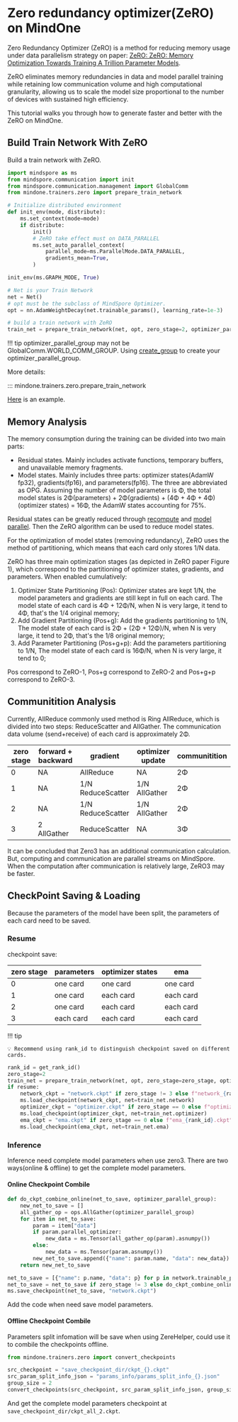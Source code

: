 # Zero redundancy optimizer(ZeRO) on MindOne

Zero Redundancy Optimizer (ZeRO) is a method for reducing memory usage under data parallelism strategy on paper: [ZeRO: ZeRO: Memory Optimization Towards Training A Trillion Parameter Models](https://arxiv.org/pdf/1910.02054.pdf).

ZeRO eliminates memory redundancies in data and model parallel training while retaining low communication volume and high computational
granularity, allowing us to scale the model size proportional to the number of devices with sustained high efficiency.

This tutorial walks you through how to generate faster and better with the ZeRO on MindOne.

## Build Train Network With ZeRO

Build a train network with ZeRO.

```python
import mindspore as ms
from mindspore.communication import init
from mindspore.communication.management import GlobalComm
from mindone.trainers.zero import prepare_train_network

# Initialize distributed environment
def init_env(mode, distribute):
    ms.set_context(mode=mode)
    if distribute:
        init()
        # ZeRO take effect must on DATA_PARALLEL
        ms.set_auto_parallel_context(
            parallel_mode=ms.ParallelMode.DATA_PARALLEL,
            gradients_mean=True,
        )

init_env(ms.GRAPH_MODE, True)

# Net is your Train Network
net = Net()
# opt must be the subclass of MindSpore Optimizer.
opt = nn.AdamWeightDecay(net.trainable_params(), learning_rate=1e-3)

# build a train network with ZeRO
train_net = prepare_train_network(net, opt, zero_stage=2, optimizer_parallel_group=GlobalComm.WORLD_COMM_GROUP)
```

!!! tip
    optimizer_parallel_group may not be GlobalComm.WORLD_COMM_GROUP. Using [create_group](https://www.mindspore.cn/docs/zh-CN/master/api_python/mindspore.communication.html#mindspore.communication.create_group) to create your optimizer_parallel_group.

More details:

::: mindone.trainers.zero.prepare_train_network

[Here](https://github.com/mindspore-lab/mindone/blob/master/tests/others/test_zero.py) is an example.

## Memory Analysis

The memory consumption during the training can be divided into two main parts:

- Residual states. Mainly includes activate functions, temporary buffers, and unavailable memory fragments.
- Model states. Mainly includes three parts: optimizer states(AdamW fp32), gradients(fp16), and parameters(fp16). The three are abbreviated as OPG. Assuming the number of model parameters is Φ,
the total model states is 2Φ(parameters) + 2Φ(gradients) + (4Φ + 4Φ + 4Φ)(optimizer states) = 16Φ, the AdamW states accounting for 75%.

Residual states can be greatly reduced through [recompute](https://www.mindspore.cn/docs/en/master/model_train/parallel/recompute.html) and [model parallel](https://www.mindspore.cn/docs/en/master/model_train/parallel/strategy_select.html).
Then the ZeRO algorithm can be used to reduce model states.

For the optimization of model states (removing redundancy), ZeRO uses the method of partitioning, which means that each card only stores 1/N data.

ZeRO has three main optimization stages (as depicted in ZeRO paper Figure 1), which correspond to the partitioning of optimizer states, gradients, and parameters. When enabled cumulatively:

1) Optimizer State Partitioning (Pos): Optimizer states are kept 1/N, the model parameters and gradients are still kept in full on each card. The model state of each card is 4Φ + 12Φ/N, when N is very large, it tend to 4Φ, that's the 1/4 original memory;
2) Add Gradient Partitioning (Pos+g): Add the gradients partitioning to 1/N, The model state of each card is 2Φ + (2Φ + 12Φ)/N, when N is very large, it tend to 2Φ, that's the 1/8 original memory;
3) Add Parameter Partitioning (Pos+g+p): Add the parameters partitioning to 1/N, The model state of each card is 16Φ/N, when N is very large, it tend to 0;

Pos correspond to ZeRO-1, Pos+g correspond to ZeRO-2 and Pos+g+p correspond to ZeRO-3.

## Communitition Analysis

Currently, AllReduce commonly used method is Ring AllReduce, which is divided into two steps: ReduceScatter and AllGather. The communication data volume (send+receive) of each card is approximately 2Φ.

| zero stage | forward + backward | gradient            | optimizer update | communitition |
| --- |--------------------|---------------------|------------------|---------------|
| 0 | NA                 | AllReduce           | NA               | 2Φ            |
| 1 | NA                 | 1/N ReduceScatter       | 1/N AllGather  | 2Φ            |
| 2 | NA                 | 1/N ReduceScatter | 1/N AllGather  | 2Φ            |
| 3 | 2 AllGather        | ReduceScatter       | NA               | 3Φ            |

It can be concluded that Zero3 has an additional communication calculation. But, computing and communication are parallel streams on MindSpore. When the computation after communication is relatively large, ZeRO3 may be faster.

## CheckPoint Saving & Loading

Because the parameters of the model have been split, the parameters of each card need to be saved.

### Resume

checkpoint save:

| zero stage | parameters | optimizer states | ema |
|------------|------------| --- | --- |
| 0          | one card   |  one card |  one card |
| 1          | one card   |  each card |  each card |
| 2          | one card   |  each card |  each card |
| 3          | each card  |  each card |  each card |

!!! tip

    💡 Recommend using rank_id to distinguish checkpoint saved on different cards.

```python
rank_id = get_rank_id()
zero_stage=2
train_net = prepare_train_network(net, opt, zero_stage=zero_stage, optimizer_parallel_group=GlobalComm.WORLD_COMM_GROUP)
if resume:
    network_ckpt = "network.ckpt" if zero_stage != 3 else f"network_{rank_id}.ckpt"
    ms.load_checkpoint(network_ckpt, net=train_net.network)
    optimizer_ckpt = "optimizer.ckpt" if zero_stage == 0 else f"optimizer_{rank_id}.ckpt"
    ms.load_checkpoint(optimizer_ckpt, net=train_net.optimizer)
    ema_ckpt = "ema.ckpt" if zero_stage == 0 else f"ema_{rank_id}.ckpt"
    ms.load_checkpoint(ema_ckpt, net=train_net.ema)
```

### Inference

Inference need complete model parameters when use zero3. There are two ways(online & offline) to get the complete model parameters.

#### Online Checkpoint Combile

```python
def do_ckpt_combine_online(net_to_save, optimizer_parallel_group):
    new_net_to_save = []
    all_gather_op = ops.AllGather(optimizer_parallel_group)
    for item in net_to_save:
        param = item["data"]
        if param.parallel_optimizer:
            new_data = ms.Tensor(all_gather_op(param).asnumpy())
        else:
            new_data = ms.Tensor(param.asnumpy())
        new_net_to_save.append({"name": param.name, "data": new_data})
    return new_net_to_save

net_to_save = [{"name": p.name, "data": p} for p in network.trainable_params()]
net_to_save = net_to_save if zero_stage != 3 else do_ckpt_combine_online(net_to_save, optimizer_parallel_group)
ms.save_checkpoint(net_to_save, "network.ckpt")
```

Add the code when need save model parameters.

#### Offline Checkpoint Combile

Parameters split infomation will be save when using ZereHelper, could use it to combile the checkpoints offline.

```python
from mindone.trainers.zero import convert_checkpoints

src_checkpoint = "save_checkpoint_dir/ckpt_{}.ckpt"
src_param_split_info_json = "params_info/params_split_info_{}.json"
group_size = 2
convert_checkpoints(src_checkpoint, src_param_split_info_json, group_size)
```

And get the complete model parameters checkpoint at `save_checkpoint_dir/ckpt_all_2.ckpt`.
